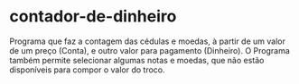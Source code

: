 # contador-de-dinheiro
Programa que faz a contagem das cédulas e moedas, à partir de um valor de um preço (Conta), e outro valor para pagamento (Dinheiro). O Programa também permite selecionar algumas notas e moedas, que não estão disponíveis para compor o valor do troco.
